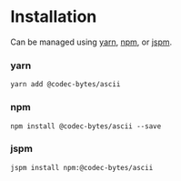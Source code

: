 # Installation

Can be managed using
[yarn](https://yarnpkg.com/en/docs),
[npm](https://docs.npmjs.com),
or [jspm](https://jspm.org/docs).


### yarn
```terminal
yarn add @codec-bytes/ascii
```

### npm
```terminal
npm install @codec-bytes/ascii --save
```

### jspm
```terminal
jspm install npm:@codec-bytes/ascii
```
